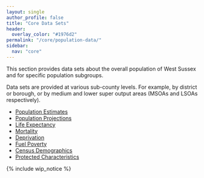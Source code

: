 ```yaml
---
layout: single
author_profile: false
title: "Core Data Sets"
header:
  overlay_color: "#1976d2"
permalink: "/core/population-data/"
sidebar:
  nav: "core"
---
```


This section provides data sets about the overall population of West Sussex and for specific population subgroups.

Data sets are provided at various sub-county levels. For example, by district or borough, or by medium and lower super output areas (MSOAs and LSOAs respectively).

* [Population Estimates](/core/population-data/estimates/)
* [Population Projections](/core/population-data/projections/)
* [Life Expectancy](/core/population-data/life-expectancy/)
* [Mortality](/core/population-data/mortality/)
* [Deprivation](/core/population-data/deprivation/)
* [Fuel Poverty](/core/population-data/fuel-poverty/)
* [Census Demographics](/core/population-data/census-demographics/)
* [Protected Characteristics](/core/population-data/protected-characteristics/)

{% include wip_notice %}